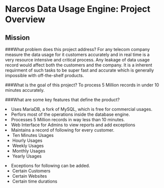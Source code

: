 # Narcos Data Usage Engine: Project Overview

## Mission
###What problem does this project address?
For any telecom company measure the data usage for it customers accurately  and in real time is a very resource intensive and critical process. Any leakage of data usage record
would affect both the customers and the company. It is a inherent requirment of such tasks to be super fast and accurate which is generally impossible with off-the-shelf products.

###What is the goal of this project?
To process 5 Million records in under 10 minutes accurately.

###What are some key features that define the product?

 <li>Uses MariaDB, a fork of MySQL, which is free for commercial usages.</li>

   <li>Perfors most of the operations inside the database engine.</li>
   
   <li>Processes 5 Million records in way less than 10 minutes.</li>
   
   <li>Web Interface for Admins to view reports and add exceptions</li>
   
   <li>Maintains a record of following for every customer.
	<ul>
	<li>Ten Minutes Usages</li>
	<li>Hourly Usages</li>
	<li>Weekly Usages</li>
	<li>Monthly Usages</li>
	<li>Yearly Usages</li>	
	</ul>
	</li>
	<li>Exceptions for following can be added.
	<ul>
	<li>Certain Customers</li>
	<li>Certain Websites</li>
	<li>Certain time durations</li>
	</ul>
	</li>
	
	
